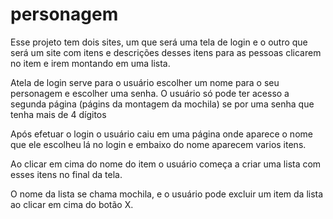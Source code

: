 # personagem
Esse projeto tem dois sites, um que será uma tela de login e o outro que será um site com itens e descrições desses itens 
para as pessoas clicarem no item e irem montando em uma lista.

Atela de login serve para o usuário escolher um nome para o seu personagem e escolher uma senha.
O usuário só pode ter acesso a segunda página (págins da montagem da mochila) se por uma senha que tenha mais de 4 dígitos

Após efetuar o login o usuário caiu em uma página onde aparece o nome que ele escolheu lá no login e embaixo do nome aparecem varios itens.

Ao clicar em cima do nome do item o usuário começa a criar uma lista com esses itens no final da tela.

O nome da lista se chama mochila, e o usuário pode excluir um item da lista ao clicar em cima do botão X.
